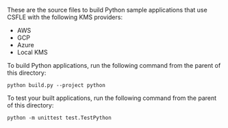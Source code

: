 These are the source files to build Python sample
applications that use CSFLE with the following KMS providers:

- AWS
- GCP
- Azure
- Local KMS

To build Python applications, run the following command from the parent of this directory:

    python build.py --project python

To test your built applications, run the following
command from the parent of this directory:

    python -m unittest test.TestPython
